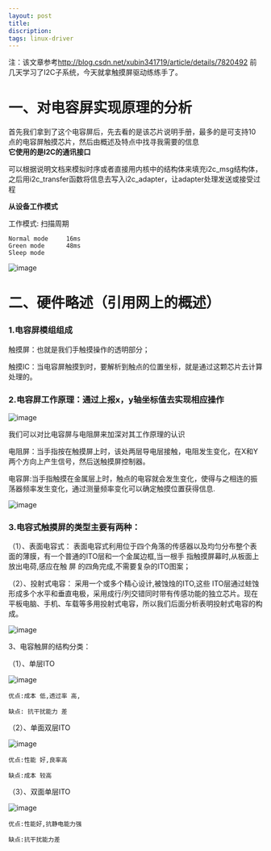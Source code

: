 ```yaml
---
layout: post
title: 
discription: 
tags: linux-driver
---
```

  注：该文章参考<http://blog.csdn.net/xubin341719/article/details/7820492>
  前几天学习了I2C子系统，今天就拿触摸屏驱动练练手了。

 一、对电容屏实现原理的分析
======

  首先我们拿到了这个电容屏后，先去看的是该芯片说明手册，最多的是可支持10点的电容屏触摸芯片，然后由概述及特点中找寻我需要的信息     
   **它使用的是I2C的通讯接口**

  可以根据说明文档来模拟时序或者直接用内核中的结构体来填充i2c_msg结构体，之后用i2c_transfer函数将信息去写入i2c_adapter，让adapter处理发送或接受过程

   **从设备工作模式**

  工作模式:       扫描周期   

    Normal mode     16ms  
    Green mode      48ms  
    Sleep mode      

  ![image](https://raw.githubusercontent.com/zhaoguangqiang/zhaoguangqiang.github.com/master/_posts/2014/img/work_mode.png)

 二、硬件略述（引用网上的概述）
======

  ### 1.电容屏模组组成

  触摸屏：也就是我们手触摸操作的透明部分；

  触摸IC：当电容屏触摸到时，要解析到触点的位置坐标，就是通过这颗芯片去计算处理的。

  ### 2.电容屏工作原理：通过上报x，y轴坐标值去实现相应操作

  ![image](https://raw.githubusercontent.com/zhaoguangqiang/zhaoguangqiang.github.com/master/_posts/2014/img/1343834433_2370.jpg)

  我们可以对比电容屏与电阻屏来加深对其工作原理的认识

  电阻屏：当手指按在触摸屏上时，该处两层导电层接触，电阻发生变化，在X和Y两个方向上产生信号，然后送触摸屏控制器。

  电容屏:当手指触摸在金属层上时，触点的电容就会发生变化，使得与之相连的振荡器频率发生变化，通过测量频率变化可以确定触摸位置获得信息.
    
  ![image](https://raw.githubusercontent.com/zhaoguangqiang/zhaoguangqiang.github.com/master/_posts/2014/img/4168.jpg)
  
  ### 3.电容式触摸屏的类型主要有两种：

  （1）、表面电容式： 表面电容式利用位于四个角落的传感器以及均匀分布整个表面的薄膜，有一个普通的ITO层和一个金属边框,当一根手 指触摸屏幕时,从板面上放出电荷,感应在触 屏 的四角完成,不需要复杂的ITO图案；

  （2）、投射式电容： 采用一个或多个精心设计,被蚀烛的ITO,这些 ITO层通过蛀蚀形成多个水平和垂直电极，采用成行/列交错同时带有传感功能的独立芯片。现在平板电脑、手机、车载等多用投射式电容，所以我们后面分析表明投射式电容的构成。

  ![image](https://raw.githubusercontent.com/zhaoguangqiang/zhaoguangqiang.github.com/master/_posts/2014/img/7640.jpg)

  3、电容触屏的结构分类：

  （1）、单层ITO 

  ![image](https://raw.githubusercontent.com/zhaoguangqiang/zhaoguangqiang.github.com/master/_posts/2014/img/ITO1.jpg)

    优点:成本 低,透过率 高,

    缺点: 抗干扰能力 差

  （2）、单面双层ITO 

  ![image](https://raw.githubusercontent.com/zhaoguangqiang/zhaoguangqiang.github.com/master/_posts/2014/img/ITO2.jpg)

    优点:性能 好,良率高

    缺点:成本 较高

  （3）、双面单层ITO 

  ![image](https://raw.githubusercontent.com/zhaoguangqiang/zhaoguangqiang.github.com/master/_posts/2014/img/ITO3.jpg)

    优点:性能好,抗静电能力强

    缺点:抗干扰能力差




    

  













